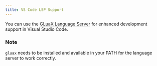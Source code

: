 ```yaml
---
title: VS Code LSP Support
---
```


You can use the [GLuaX Language Server](https://marketplace.visualstudio.com/items?itemName=Srlion.gluax-language) for enhanced development support in Visual Studio Code.

### Note

`gluax` needs to be installed and available in your PATH for the language server to work correctly.
